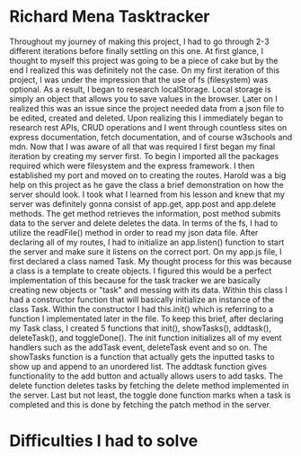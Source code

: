 # Richard Mena Tasktracker

Throughout my journey of making this project, I had to go through 2-3 different iterations before finally settling on this one.
At first glance, I thought to myself this project was going to be a piece of cake but by the end I realized this was definitely not the case.
On my first iteration of this project, I was under the impression that the use of fs (filesystem) was optional. As a result, I began to research localStorage. Local storage is simply an object that allows you to save values in the browser. Later on I realized this was an issue
since the project needed data from a json file to be edited, created and deleted. Upon realizing this I immediately began to research rest APIs, CRUD operations and I went through countless sites on express documentation, fetch documentation, and of course w3schools and mdn.
Now that I was aware of all that was required I first began my final iteration by creating my server first. To begin I imported all the packages required which were filesystem and the express framework. I then established my port and moved on to creating the routes. Harold was a big help on this project as he gave the class a brief demonstration on how the server should look. I took what I learned from his lesson and knew that my server was definitely gonna consist of app.get, app.post and app.delete methods. The get method retrieves the information, post method submits data to the server and delete deletes the data. In terms of the fs, I had to utilize the readFile() method in order to read my json data file. After declaring all of my routes, I had to initialize an app.listen() function to start the server and make sure it listens on the correct port.
On my app.js file, I first declared a class named Task. My thought process for this was because a class is a template to create objects. I figured this would be a perfect implementation of this because for the task tracker we are basically creating new objects or "task" and messing with its data. Within this class I had a constructor function that will basically initialize an instance of the class Task. Within the constructor I had this.init() which is referring to a function I implementated later in the file. To keep this brief, after declaring my Task class, I created 5 functions that init(), showTasks(), addtask(), deleteTask(), and toggleDone(). The init function initializes all of my event handlers such as the addTask event, deleteTask event and so on. The showTasks function is a function that actually gets the inputted tasks to show up and append to an unordered list. The addtask function gives functionality to the add button and actually allows users to add tasks. The delete function deletes tasks by fetching the delete method implemented in the server. Last but not least, the toggle done function marks when a task is completed and this is done by fetching the patch method in the server.

# Difficulties I had to solve
